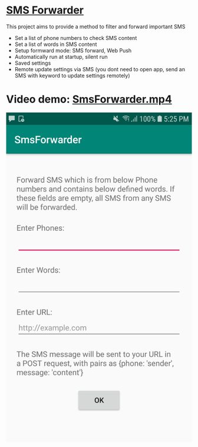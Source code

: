 # [SMS Forwarder](https://github.com/vuquangtrong/PoC/tree/master/SmsForwarder)
This project aims to provide a method to filter and forward important SMS
* Set a list of phone numbers to check SMS content
* Set a list of words in SMS content
* Setup formward mode: SMS forward, Web Push
* Automatically run at startup, silent run
* Saved settings
* Remote update settings via SMS (you dont need to open app, send an SMS with keyword to update settings remotely)

# Video demo: [SmsForwarder.mp4](./SmsForwarder.mp4)

![SmsForwarder](./SmsForwarder.png)